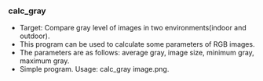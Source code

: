 ### calc_gray
- Target: Compare gray level of images in two environments(indoor and outdoor).
- This program can be used to calculate some parameters of RGB images.
- The parameters are as follows: average gray, image size, minimum gray, maximum gray.
- Simple program. Usage: calc_gray image.png.